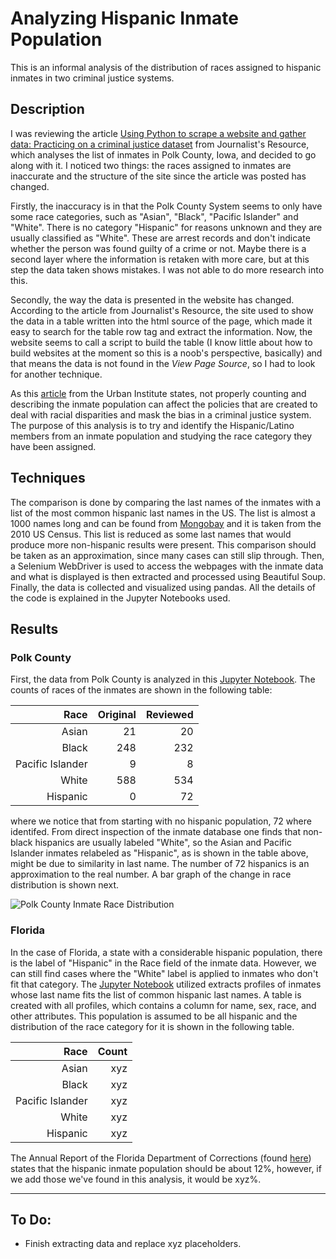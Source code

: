 # Analyzing Hispanic Inmate Population

This is an informal analysis of the distribution of races assigned to hispanic inmates in two criminal justice systems.

## Description

I was reviewing the article [Using Python to scrape a website and gather data: Practicing on a criminal justice dataset](https://journalistsresource.org/tip-sheets/research/python-scrape-website-data-criminal-justice/) from Journalist's Resource, which analyses the list of inmates in Polk County, Iowa, and decided to go along with it. I noticed two things: the races assigned to inmates are  inaccurate and the structure of the site since the article was posted has changed.

Firstly, the inaccuracy is in that the Polk County System seems to only have some race categories, such as "Asian", "Black", "Pacific Islander" and "White". There is no category "Hispanic" for reasons unknown and they are usually classified as "White". These are arrest records and don't indicate whether the person was found guilty of a crime or not. Maybe there is a second layer where the information is retaken with more care, but at this step the data taken shows mistakes. I was not able to do more research into this.

Secondly, the way the data is presented in the website has changed. According to the article from Journalist's Resource, the site used to show the data in a table written into the html source of the page, which made it easy to search for the table row tag and extract the information. Now, the website seems to call a script to build the table (I know little about how to build websites at the moment so this is a noob's perspective, basically) and that means the data is not found in the _View Page Source_, so I had to look for another technique.

As this [article](https://www.urban.org/urban-wire/we-dont-know-how-many-latinos-are-affected-criminal-justice-system) from the Urban Institute states, not properly counting and describing the inmate population can affect the policies that are created to deal with racial disparities and mask the bias in a criminal justice system. The purpose of this analysis is to try and identify the Hispanic/Latino members from an inmate population and studying the race category they have been assigned. 


## Techniques

The comparison is done by comparing the last names of the inmates with a list of the most common hispanic last names in the US. The list is almost a 1000 names long and can be found from [Mongobay](https://global.mongabay.com/es/nombres/hispanic.html) and it is taken from the 2010 US Census. This list is reduced as some last names that would produce more non-hispanic results were present. This comparison should be taken as an approximation, since many cases can still slip through. Then, a Selenium WebDriver is used to access the webpages with the inmate data and what is displayed is then extracted and processed using Beautiful Soup. Finally, the data is collected and visualized using pandas. All the details of the code is explained in the Jupyter Notebooks used.

## Results

### Polk County

First, the data from Polk County is analyzed in this [Jupyter Notebook](https://github.com/danj7/analyzing_hispanic_inmate_population/blob/master/Polk%20County%20Current%20Inmates.ipynb). The counts of races of the inmates are shown in the following table:

| Race             | Original | Reviewed |
| ----------------:|---------:| --------:|
| Asian            | 21       | 20       |
| Black            | 248      | 232      |
| Pacific Islander | 9        | 8        |
| White            | 588      | 534      |
| Hispanic         | 0        | 72       |

where we notice that from starting with no hispanic population, 72 where identifed. From direct inspection of the inmate database one finds that non-black hispanics are usually labeled "White", so the Asian and Pacific Islander inmates relabeled as "Hispanic", as is shown in the table above, might be due to similarity in last name. The number of 72 hispanics is an approximation to the real number. A bar graph of the change in race distribution is shown next.

![Polk County Inmate Race Distribution](https://user-images.githubusercontent.com/13749006/65365672-6cc19680-dbe9-11e9-9110-7be8e2a5ec3d.png)


### Florida

In the case of Florida, a state with a considerable hispanic population, there is the label of "Hispanic" in the Race field of the inmate data. However, we can still find cases where the "White" label is applied to inmates who don't fit that category. The [Jupyter Notebook](https://github.com/danj7/analyzing_hispanic_inmate_population/blob/master/Florida%20Hispanic%20Inmate%20Population.ipynb) utilized extracts profiles of inmates whose last name fits the list of common hispanic last names. A table is created with all profiles, which contains a column for name, sex, race, and other attributes. This population is assumed to be all hispanic and the distribution of the race category for it is shown in the following table.

| Race             | Count |
| ----------------:|------:|
| Asian            | xyz   |
| Black            | xyz   |
| Pacific Islander | xyz   |
| White            | xyz   |
| Hispanic         | xyz   |

The Annual Report of the Florida Department of Corrections (found [here](http://www.dc.state.fl.us/pub/annual/1718/FDC_AR2017-18.pdf)) states that the hispanic inmate population should be about 12%, however, if we add those we've found in this analysis, it would be xyz%.


________________

## To Do:
* Finish extracting data and replace xyz placeholders.